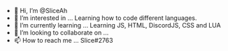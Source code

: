 - 👋 Hi, I’m @SliceAh
- 👀 I’m interested in ... Learning how to code different languages.
- 🌱 I’m currently learning ... Learning JS, HTML, DiscordJS, CSS and LUA
- 💞️ I’m looking to collaborate on ...
- 📫 How to reach me ... Slice#2763

